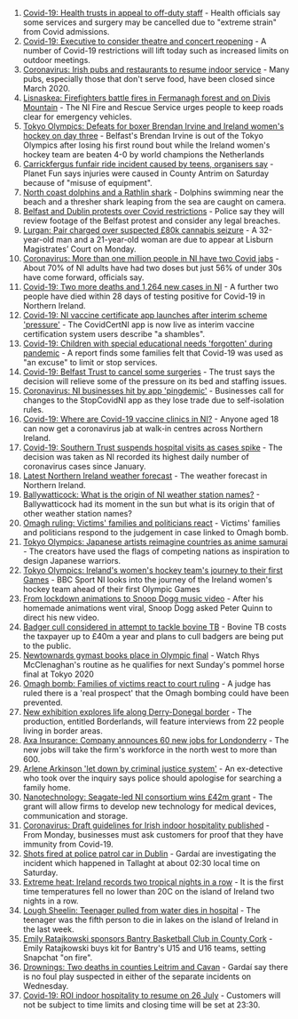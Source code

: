 1. [Covid-19: Health trusts in appeal to off-duty staff](https://www.bbc.co.uk/news/uk-northern-ireland-57964603) - Health officials say some services and surgery may be cancelled due to "extreme strain" from Covid admissions.
2. [Covid-19: Executive to consider theatre and concert reopening](https://www.bbc.co.uk/news/uk-northern-ireland-57965166) - A number of Covid-19 restrictions will lift today such as increased limits on outdoor meetings.
3. [Coronavirus: Irish pubs and restaurants to resume indoor service](https://www.bbc.co.uk/news/world-europe-57965158) - Many pubs, especially those that don't serve food, have been closed since March 2020.
4. [Lisnaskea: Firefighters battle fires in Fermanagh forest and on Divis Mountain](https://www.bbc.co.uk/news/uk-northern-ireland-57964348) - The NI Fire and Rescue Service urges people to keep roads clear for emergency vehicles.
5. [Tokyo Olympics: Defeats for boxer Brendan Irvine and Ireland women's hockey on day three](https://www.bbc.co.uk/sport/olympics/57966759) - Belfast's Brendan Irvine is out of the Tokyo Olympics after losing his first round bout while the Ireland women's hockey team are beaten 4-0 by world champions the Netherlands
6. [Carrickfergus funfair ride incident caused by teens, organisers say](https://www.bbc.co.uk/news/uk-northern-ireland-57960383) - Planet Fun says injuries were caused in County Antrim on Saturday because of "misuse of equipment".
7. [North coast dolphins and a Rathlin shark](https://www.bbc.co.uk/news/uk-northern-ireland-57962485) - Dolphins swimming near the beach and a thresher shark leaping from the sea are caught on camera.
8. [Belfast and Dublin protests over Covid restrictions](https://www.bbc.co.uk/news/uk-northern-ireland-57957405) - Police say they will review footage of the Belfast protest and consider any legal breaches.
9. [Lurgan: Pair charged over suspected £80k cannabis seizure](https://www.bbc.co.uk/news/uk-northern-ireland-57963047) - A 32-year-old man and a 21-year-old woman are due to appear at Lisburn Magistrates’ Court on Monday.
10. [Coronavirus: More than one million people in NI have two Covid jabs](https://www.bbc.co.uk/news/uk-northern-ireland-57963666) - About 70% of NI adults have had two doses but just 56% of under 30s have come forward, officials say.
11. [Covid-19: Two more deaths and 1,264 new cases in NI](https://www.bbc.co.uk/news/uk-northern-ireland-57962488) - A further two people have died within 28 days of testing positive for Covid-19 in Northern Ireland.
12. [Covid-19: NI vaccine certificate app launches after interim scheme 'pressure'](https://www.bbc.co.uk/news/uk-northern-ireland-57946702) - The CovidCertNI app is now live as interim vaccine certification system users describe "a shambles".
13. [Covid-19: Children with special educational needs 'forgotten' during pandemic](https://www.bbc.co.uk/news/uk-northern-ireland-57948640) - A report finds some families felt that Covid-19 was used as "an excuse" to limit or stop services.
14. [Covid-19: Belfast Trust to cancel some surgeries](https://www.bbc.co.uk/news/uk-northern-ireland-57940347) - The trust says the decision will relieve some of the pressure on its bed and staffing issues.
15. [Coronavirus: NI businesses hit by app 'pingdemic'](https://www.bbc.co.uk/news/uk-northern-ireland-57899897) - Businesses call for changes to the StopCovidNI app as they lose trade due to self-isolation rules.
16. [Covid-19: Where are Covid-19 vaccine clinics in NI?](https://www.bbc.co.uk/news/uk-northern-ireland-57863840) - Anyone aged 18 can now get a coronavirus jab at walk-in centres across Northern Ireland.
17. [Covid-19: Southern Trust suspends hospital visits as cases spike](https://www.bbc.co.uk/news/uk-northern-ireland-57867718) - The decision was taken as NI recorded its highest daily number of coronavirus cases since January.
18. [Latest Northern Ireland weather forecast](https://www.bbc.co.uk/news/uk-northern-ireland-26018439) - The weather forecast in Northern Ireland.
19. [Ballywatticock: What is the origin of NI weather station names?](https://www.bbc.co.uk/news/uk-northern-ireland-57914914) - Ballywatticock had its moment in the sun but what is its origin that of other weather station names?
20. [Omagh ruling: Victims' families and politicians react](https://www.bbc.co.uk/news/uk-northern-ireland-57940348) - Victims' families and politicians respond to the judgement in case linked to Omagh bomb.
21. [Tokyo Olympics: Japanese artists reimagine countries as anime samurai](https://www.bbc.co.uk/news/world-asia-57911348) - The creators have used the flags of competing nations as inspiration to design Japanese warriors.
22. [Tokyo Olympics: Ireland's women's hockey team's journey to their first Games](https://www.bbc.co.uk/sport/olympics/57877092) - BBC Sport NI looks into the journey of the Ireland women's hockey team ahead of their first Olympic Games
23. [From lockdown animations to Snoop Dogg music video](https://www.bbc.co.uk/news/uk-northern-ireland-57916539) - After his homemade animations went viral, Snoop Dogg asked Peter Quinn to direct his new video.
24. [Badger cull considered in attempt to tackle bovine TB](https://www.bbc.co.uk/news/uk-northern-ireland-57949842) - Bovine TB costs the taxpayer up to £40m a year and plans to cull badgers are being put to the public.
25. [Newtownards gymast books place in Olympic final](https://www.bbc.co.uk/sport/av/olympics/57952196) - Watch Rhys McClenaghan's routine as he qualifies for next Sunday's pommel horse final at Tokyo 2020
26. [Omagh bomb: Families of victims react to court ruling](https://www.bbc.co.uk/news/uk-northern-ireland-57946268) - A judge has ruled there is a 'real prospect' that the Omagh bombing could have been prevented.
27. [New exhibition explores life along Derry-Donegal border](https://www.bbc.co.uk/news/uk-northern-ireland-foyle-west-57885075) - The production, entitled Borderlands, will feature interviews from 22 people living in border areas.
28. [Axa Insurance: Company announces 60 new jobs for Londonderry](https://www.bbc.co.uk/news/uk-northern-ireland-foyle-west-57932797) - The new jobs will take the firm's workforce in the north west to more than 600.
29. [Arlene Arkinson 'let down by criminal justice system'](https://www.bbc.co.uk/news/uk-northern-ireland-57927563) - An ex-detective who took over the inquiry says police should apologise for searching a family home.
30. [Nanotechnology: Seagate-led NI consortium wins £42m grant](https://www.bbc.co.uk/news/uk-northern-ireland-57926963) - The grant will allow firms to develop new technology for medical devices, communication and storage.
31. [Coronavirus: Draft guidelines for Irish indoor hospitality published](https://www.bbc.co.uk/news/world-europe-57949844) - From Monday, businesses must ask customers for proof that they have immunity from Covid-19.
32. [Shots fired at police patrol car in Dublin](https://www.bbc.co.uk/news/world-europe-57955148) - Gardaí are investigating the incident which happened in Tallaght at about 02:30 local time on Saturday.
33. [Extreme heat: Ireland records two tropical nights in a row](https://www.bbc.co.uk/news/world-europe-57941663) - It is the first time temperatures fell no lower than 20C on the island of Ireland two nights in a row.
34. [Lough Sheelin: Teenager pulled from water dies in hospital](https://www.bbc.co.uk/news/world-europe-57940577) - The teenager was the fifth person to die in lakes on the island of Ireland in the last week.
35. [Emily Ratajkowski sponsors Bantry Basketball Club in County Cork](https://www.bbc.co.uk/news/world-europe-57932456) - Emily Ratajkowski buys kit for Bantry's U15 and U16 teams, setting Snapchat "on fire".
36. [Drownings: Two deaths in counties Leitrim and Cavan](https://www.bbc.co.uk/news/world-europe-57926959) - Gardaí say there is no foul play suspected in either of the separate incidents on Wednesday.
37. [Covid-19: ROI indoor hospitality to resume on 26 July](https://www.bbc.co.uk/news/world-europe-57919089) - Customers will not be subject to time limits and closing time will be set at 23:30.

